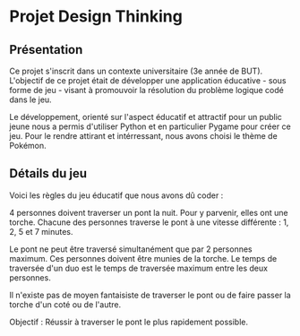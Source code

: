 # Projet Design Thinking 

## Présentation

Ce projet s'inscrit dans un contexte universitaire (3e année de BUT).
L'objectif de ce projet était de développer une application éducative - sous forme de jeu - visant à promouvoir la résolution du problème logique codé dans le jeu.

Le développement, orienté sur l'aspect éducatif et attractif pour un public jeune nous a permis d'utiliser Python et en particulier Pygame pour créer ce jeu.
Pour le rendre attirant et intérressant, nous avons choisi le thème de Pokémon.

## Détails du jeu

Voici les règles du jeu éducatif que nous avons dû coder :

4 personnes doivent traverser un pont la nuit. Pour y parvenir, elles ont une torche.
Chacune des personnes traverse le pont à une vitesse différente : 1, 2, 5 et 7 minutes.

Le pont ne peut être traversé simultanément que par 2 personnes maximum. Ces personnes doivent être munies de la torche.
Le temps de traversée d'un duo est le temps de traversée maximum entre les deux personnes.

Il n'existe pas de moyen fantaisiste de traverser le pont ou de faire passer la torche d'un coté ou de l'autre.

Objectif : Réussir à traverser le pont le plus rapidement possible.
